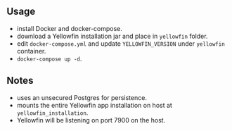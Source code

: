 ## Usage

- install Docker and docker-compose.
- download a Yellowfin installation jar and place in `yellowfin` folder.
- edit `docker-compose.yml` and update `YELLOWFIN_VERSION` under `yellowfin` container.
- `docker-compose up -d`.

## Notes

- uses an unsecured Postgres for persistence.
- mounts the entire Yellowfin app installation on host at `yellowfin_installation`.
- Yellowfin will be listening on port 7900 on the host.

